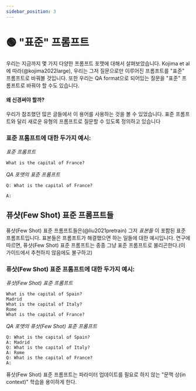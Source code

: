 ```yaml
---
sidebar_position: 3
---
```


# 🟢 "표준" 프롬프트 

우리는 지금까지 몇 가지 다양한 프롬프트 포맷에 대해서 살펴보았습니다.
Kojima et al에 따라(@kojima2022large), 우리는 그저 질문으로만 이루어진 프롬프트를 "표준" 프롬프트로 바꿔볼 것입니다.
또한 우리는 QA format으로 되어있는 질문을 "표준" 프롬프트로 바꿔야 할 수도 있습니다.

#### 왜 신경써야 할까?

우리가 참조했던 많은 글들에서 이 용어를 사용하는 것을 볼 수 있었습니다.
표준 프롬프트와 달리 새로운 유형의 프롬프트로 질문할 수 있도록 정의하고 있습니다

### 표준 프롬프트에 대한 두가지 예시:


_표준 프롬프트_
```
What is the capital of France?
```

_QA 포맷의 표준 프롬프트_
```
Q: What is the capital of France?

A:
```

## 퓨샷(Few Shot) 표준 프롬프트들

퓨샷(Few Shot) 표준 프롬프트들은(@liu2021pretrain) 그저 _표본들_ 이 포함된 표준 프롬프트입니다.
표본들은 프롬프트가 해결했으면 하는 일들에 대한 예시입니다.
연구에 따르면, 퓨샷(Few Shot) 표준 프롬프트는 종종 그냥 표준 프롬프트로 불리곤한다.(이 가이드에서 추천하지 않음에도 불구하고)

### 퓨삿(Few Shot) 표준 프롬프트에 대한 두가지 예시:

_퓨삿(Few Shot) 표준 프롬프트_

```
What is the capital of Spain?
Madrid
What is the capital of Italy?
Rome
What is the capital of France?
```

_QA 포맷의 퓨삿(Few Shot) 표준 프롬프트_
```
Q: What is the capital of Spain?
A: Madrid
Q: What is the capital of Italy?
A: Rome
Q: What is the capital of France?
A:
```

퓨삿(Few Shot) 표준 프롬프트는 파라미터 업데이트를 필요로 하지 않는 "문맥 상(in context)" 학습을 용이하게 한다.

